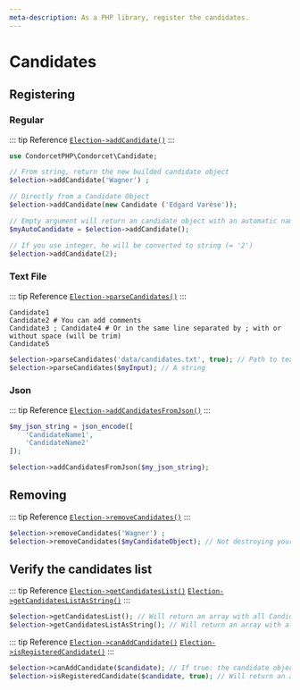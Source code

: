 ```yaml
---
meta-description: As a PHP library, register the candidates.
---
```

# Candidates

## Registering

<!-- tabs:start -->
### **Regular**

::: tip Reference
[`Election->addCandidate()`](/api-reference/Election%20Class/public%20Election--addCandidate)
:::
```php
use CondorcetPHP\Condorcet\Candidate;

// From string, return the new builded candidate object
$election->addCandidate('Wagner') ;

// Directly from a Candidate Object
$election->addCandidate(new Candidate ('Edgard Varèse'));

// Empty argument will return an candidate object with an automatic name for you (From A to ZZZZZ)
$myAutoCandidate = $election->addCandidate();

// If you use integer, he will be converted to string (= '2')
$election->addCandidate(2);
```


### **Text File**

::: tip Reference
[`Election->parseCandidates()`](/api-reference/Election%20Class/public%20Election--parseCandidates)
:::
```
Candidate1
Candidate2 # You can add comments
Candidate3 ; Candidate4 # Or in the same line separated by ; with or without space (will be trim)
Candidate5
```

```php
$election->parseCandidates('data/candidates.txt', true); // Path to text file. Absolute or relative.
$election->parseCandidates($myInput); // A string
```

### **Json**

::: tip Reference
[`Election->addCandidatesFromJson()`](/api-reference/Election%20Class/public%20Election--addCandidatesFromJson)
:::
```php
$my_json_string = json_encode([
	'CandidateName1',
	'CandidateName2'
]);

$election->addCandidatesFromJson($my_json_string);
```

<!-- tabs:end -->

## Removing

::: tip Reference
[`Election->removeCandidates()`](/api-reference/Election%20Class/public%20Election--removeCandidates)
:::


```php
$election->removeCandidates('Wagner') ;
$election->removeCandidates($myCandidateObject); // Not destroying your Candidate object if leaving outside of the election object scope. But just unlink it from this Election.
```


## Verify the candidates list

::: tip Reference
[`Election->getCandidatesList()`](/api-reference/Election%20Class/public%20Election--getCandidatesList) 
[`Election->getCandidatesListAsString()`](/api-reference/Election%20Class/public%20Election--getCandidatesListAsString)
:::

```php
$election->getCandidatesList(); // Will return an array with all Candidate object.
$election->getCandidatesListAsString(); // Will return an array with all candidate name as string.
```

::: tip Reference
[`Election->canAddCandidate()`](/api-reference/Election%20Class/public%20Election--canAddCandidate) 
[`Election->isRegisteredCandidate()`](/api-reference/Election%20Class/public%20Election--isRegisteredCandidate)
:::

```php
$election->canAddCandidate($candidate); // If true: the candidate object and the candidate string name are available.
$election->isRegisteredCandidate($candidate, true); // Will return an array with all candidate name as string.
```